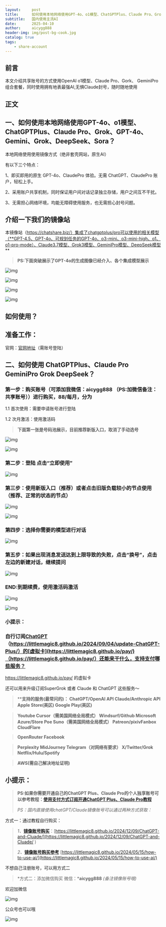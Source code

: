 ```yaml
---
layout:     post
title:      如何使用本地网络使用GPT-4o、o1模型、ChatGPTPlus、Claude Pro、Grok、GPT-4o、Gemini、Grok、DeepSeek？如何突破chatgptplus o1 使用次数限制
subtitle:   国内使用主流AI
date:       2025-04-10
author:     aicygg888
header-img: img/post-bg-cook.jpg
catalog: true
tags:
    - share-account
---
```


## **前言**

本文介绍共享账号的方式使用OpenAI o1模型、Claude Pro、Gork、 GeminiPro组合套餐，同时使用拥有地表最强AI,无惧Claude封号，随时随地使用

## **正文**

## **一、如何使用本地网络使用GPT-4o、o1模型、ChatGPTPlus、Claude Pro、Grok、GPT-4o、Gemini、Grok、DeepSeek、Sora？**

本地网络使用使用镜像方式（绝非套壳网站，原生AI）

有以下三个特点：

1、即买即用的原生 GPT-4o、ClaudePro 体验。无需 ChatGPT、ClaudePro  账户，轻松上手。

2、采用账户共享机制，同时保证用户间对话记录独立存储，用户之间互不干扰。

3、无需担心网络环境，均能无障碍使用服务，也无需担心封号问题。

## 介绍一下我们的镜像站

本镜像站（https://chatshare.biz/）集成了chatgptplus/pro可以使用的相关模型（**GPT-4.5、GPT-4o、可规划任务的GPT-4o、o3-mini、o3-mini-high、o1、o1-pro-mode）、Claude3.7模型、Grok3模型、GeminiPro模型、DeepSeek模型**

> **PS:下面突破展示了GPT-4o的生成图像已经介入、各个集成模型展示**

![img](https://pica.zhimg.com/80/v2-84f79acd978968c719dbc41d244d5076_720w.png)



![img](https://pic1.zhimg.com/80/v2-020e13d97196b5baada885ddda6ac29f_720w.png)

![img](https://picx.zhimg.com/80/v2-617cbfce0ce9f235502f80f14888486c_720w.png)

![img](https://pica.zhimg.com/80/v2-ffcc744a4761e327dd04a9a8efd794a3_720w.png)



## 如何使用？

## **准备工作：**

官网：[官网地址](https://chatshare.biz/)（需账号登陆）

## **二、如何使用 ChatGPTPlus、Claude Pro GeminiPro Grok DeepSeek？**

### **第一步：购买账号（可添加我微信：aicygg888 （PS:加微信备注：共享账号））进行购买，88/每月，分为**

1.1 首次使用：需要申请账号进行登陆 

1.2 次月激活：使用激活码

> **下面第一张是号码池展示，目前推荐新版入口，取消了手动选号**

![img](https://pic1.zhimg.com/80/v2-893e7fe208dc53cd89ba0ac732bd2936_720w.png)



![img](https://picx.zhimg.com/80/v2-bd5e8ce3146ff5e8034f8bde15bf9b10_720w.png)

### **第二步：登陆 点击“立即使用”**

![img](https://picx.zhimg.com/80/v2-9b2bd818f79d93dbc9fb98e93c07990a_720w.png)



### **第三步：**使用新版入口（推荐）或者点击旧版**负载较小的节点使用（推荐、正常的状态的节点）**

![img](https://pica.zhimg.com/80/v2-bd5e8ce3146ff5e8034f8bde15bf9b10_720w.png)

![img](https://picx.zhimg.com/80/v2-27f201ee250b0033d5e2601ba6c64524_720w.png)

### **第四步：选择你需要的模型进行对话**

![img](https://pic1.zhimg.com/80/v2-689d041242b6f8a05f052f9608fb18f3_720w.png)



### **第五步：如果出现消息发送达到上限导致的失败，点击“换号”，点击左边的新建对话，继续提问**

![img](https://pic1.zhimg.com/80/v2-89a0b85725b7922e719a2910b8515fdd_720w.png)

### **END:到期续费，使用激活码激活**

![img](https://pica.zhimg.com/80/v2-da9bb9645ec193aa2de3a50520b868ee_720w.png)

![img](https://picx.zhimg.com/80/v2-6fb442ffcc5edc820e7118f97dd1536e_720w.png)



### 小提示：

### 自行订阅[ChatGPT](https://littlemagic8.github.io/2024/09/04/update-ChatGPT-Plus/)（https://littlemagic8.github.io/2024/09/04/update-ChatGPT-Plus/）的[虚拟卡](https://littlemagic8.github.io/pay/)（https://littlemagic8.github.io/pay/）还能来干什么，支持支付哪些服务？

https://littlemagic8.github.io/pay/ 的虚拟卡

还可以用来升级订阅SuperGrok 或者 Claude 和 ChatGPT 这些服务～

> ****支持的服务(最常问的)： ChatGPT/OpenAI API Claude/Anthropic API Apple Store(美区) Google Play(美区)**

> **Youtube Cursor（需美国网络全局模式） Windsurf/Github Microsoft Azure/Store Poe Suno（需美国网络全局模式） Patreon/pixivFanbox CloudFlare**

> **OpenRouter Facebook**

> **Perplexity MidJourney Telegram（对网络有要求） X/Twitter/Grok Netflix/Hulu/Spotify**

> **AWS(需自己解决地址证明)**

## 小提示：

> **PS:如果你需要开通自己的ChatGPT Plus、Claude Pro的个人独享账号可以参考教程：**[**使用支付方式订阅开通ChatGPT Plus、Claude Pro教程**](https://littlemagic8.github.io/2024/09/04/update-ChatGPT-Plus/) 
>
> *PS：国内直接使用chatGPT/Claude镜像账号可以通过两种方式获取：*

方式一：通过教程自行购买：

> *1、*[**镜像账号购买**](https://littlemagic8.github.io/2024/12/09/ChatGPT-and-Cluade/)：[https://littlemagic8.github.io/2024/12/09/ChatGPT-and-Cluade/](https://littlemagic8.github.io/2024/12/09/ChatGPT-and-Cluade/ ) 
>
> *2、*[**镜像账号购买参考**](https://littlemagic8.github.io/2024/05/15/how-to-use-ai/) [https://littlemagic8.github.io/2024/05/15/how-to-use-ai/](https://littlemagic8.github.io/2024/05/15/how-to-use-ai/)

不想自己注册账号，可以用方式二

> *方式二：添加微信购买 微信：***aicygg888** *(备注镜像账号哦)*

欢迎加微信

![img](https://picx.zhimg.com/80/v2-46f7cfd62d1e94381388ab08b0fea3af_720w.png)

公众号也可以哦

![img](https://pic1.zhimg.com/80/v2-4e622b64238b20948a02e0c988ca5704_720w.png)
